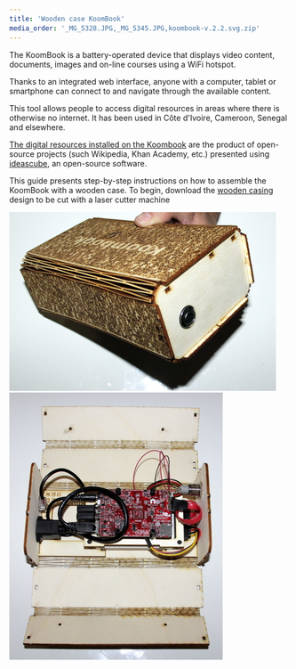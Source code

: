 ```yaml
---
title: 'Wooden case KoomBook'
media_order: '_MG_5328.JPG,_MG_5345.JPG,koombook-v.2.2.svg.zip'
---
```


The KoomBook is a battery-operated device that displays video content, documents, images and on-line courses using a WiFi hotspot.

Thanks to an integrated web interface, anyone with a computer, tablet or smartphone can connect to and navigate through the available content.

This tool allows people to access digital resources in areas where there is otherwise no internet. It has been used in Côte d'Ivoire, Cameroon, Senegal and elsewhere.

[The digital resources installed on the Koombook](https://github.com/ideascube/ansiblecube) are the product of open-source projects (such Wikipedia, Khan Academy, etc.) presented using [ideascube](https://github.com/ideascube/ideascube), an open-source software.

This guide presents step-by-step instructions on how to assemble the KoomBook with a wooden case.  To begin, download the [wooden casing](koombook-v.2.2.svg.zip) design to be cut with a laser cutter machine

![](_MG_5345.JPG)
![](_MG_5328.JPG)